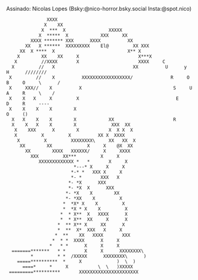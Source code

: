 Assinado: Nicolas Lopes (Bsky:@nico-horror.bsky.social Insta:@spot.nico)

                   XXXX
                  X    XX
                 X  ***  X                XXXXX
                X  *****  X            XXX     XX
             XXXX ******* XXX      XXXX          XX
           XX	X ******  XXXXXXXXX    El@         XX XXX
         XX	 X ****  X                           X** X
        X        XX    XX     X                      X***X
       X         //XXXX       X                      XXXX     C
      X         //   X                             XX          U      y          H      ////////
     X         //    X	        XXXXXXXXXXXXXXXXXX/              R     O    B     O     \      /
     X	   XXX//    X          X                                  S     U    A     R     \    /
     X	  X   X     X         X                                    E          D     R     ----
     X    X    X    X        X                                                       O     ()
      X   X    X    X        X			  XX				      R
      X    X   X    X        X		       XXX  XX
       X    XXX      X        X 	      X  X X  X
       X	     X         X	      XX X  XXXX
        X	      X         XXXXXXXX\     XX   XX  X
         XX	       XX             X     X    @X  XX
           XX		 XXXX	XXXXXX/     X     XXXX
             XXX	     XX***         X     X
                XXXXXXXXXXXXX *   *       X     X
                             *---* X     X     X
                            *-* *   XXX X     X
                            *- *       XXX   X
                           *- *X	  XXX
                           *- *X  X	     XXX
                          *- *X    X		XX
                          *- *XX    X		  X
                         *  *X* X    X		   X
                         *  *X * X    X 	    X
                        *  * X**  X   XXXX	    X
                        *  * X**  XX	 X	    X
                       *  ** X** X     XX	   X
                       *  **  X*  XXX	X	  X
                      *  **    XX   XXXX       XXX
                     *	* *	 XXXX	   X	 X
                    *	* *	     X	   X	 X
      =======*******   * *	     X	   X	  XXXXXXXX\
             *	       * *	/XXXXX	    XXXXXXXX\	   )
        =====**********  *     X		     )	\  )
          ====* 	*     X 	      \  \   )XXXXX
     =========**********       XXXXXXXXXXXXXXXXXXXXXX

<!---

--->
